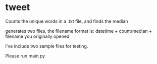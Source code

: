 # tweet

Counts the unique words in a .txt file, and finds the median

generates two files, the filename format is:
datetime + count/median + filename you originally opened

I've include two sample files for testing.

Please run main.py

